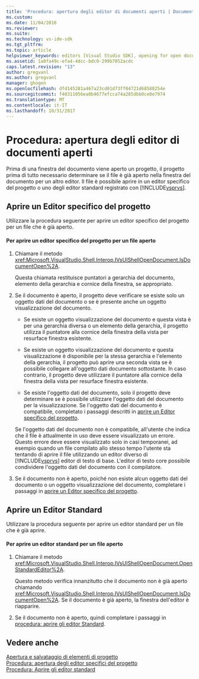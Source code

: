 ```yaml
---
title: 'Procedura: apertura degli editor di documenti aperti | Documenti Microsoft'
ms.custom: 
ms.date: 11/04/2016
ms.reviewer: 
ms.suite: 
ms.technology: vs-ide-sdk
ms.tgt_pltfrm: 
ms.topic: article
helpviewer_keywords: editors [Visual Studio SDK], opening for open documents
ms.assetid: 1a0fa49c-efa4-4dcc-bdc0-299b7052acdc
caps.latest.revision: "13"
author: gregvanl
ms.author: gregvanl
manager: ghogen
ms.openlocfilehash: dfd145281a467a23cd01d73ff04721d68580254e
ms.sourcegitcommit: f40311056ea0b4677efcca74a285dbb0ce0e7974
ms.translationtype: MT
ms.contentlocale: it-IT
ms.lasthandoff: 10/31/2017
---
```

# <a name="how-to-open-editors-for-open-documents"></a>Procedura: apertura degli editor di documenti aperti
Prima di una finestra del documento viene aperto un progetto, il progetto prima di tutto necessario determinare se il file è già aperto nella finestra del documento per un altro editor. Il file è possibile aprire in un editor specifico del progetto o uno degli editor standard registrato con [!INCLUDE[vsprvs](../code-quality/includes/vsprvs_md.md)].  
  
## <a name="opening-a-project-specific-editor"></a>Aprire un Editor specifico del progetto  
 Utilizzare la procedura seguente per aprire un editor specifico del progetto per un file che è già aperto.  
  
#### <a name="to-open-a-project-specific-editor-for-an-open-file"></a>Per aprire un editor specifico del progetto per un file aperto  
  
1.  Chiamare il metodo <xref:Microsoft.VisualStudio.Shell.Interop.IVsUIShellOpenDocument.IsDocumentOpen%2A>.  
  
     Questa chiamata restituisce puntatori a gerarchia del documento, elemento della gerarchia e cornice della finestra, se appropriato.  
  
2.  Se il documento è aperto, il progetto deve verificare se esiste solo un oggetto dati del documento o se è presente anche un oggetto visualizzazione del documento.  
  
    -   Se esiste un oggetto visualizzazione del documento e questa vista è per una gerarchia diversa o un elemento della gerarchia, il progetto utilizza il puntatore alla cornice della finestra della vista per resurface finestra esistente.  
  
    -   Se esiste un oggetto visualizzazione del documento e questa visualizzazione è disponibile per la stessa gerarchia e l'elemento della gerarchia, il progetto può aprire una seconda vista se è possibile collegare all'oggetto dati documento sottostante. In caso contrario, il progetto deve utilizzare il puntatore alla cornice della finestra della vista per resurface finestra esistente.  
  
    -   Se esiste l'oggetto dati del documento, solo il progetto deve determinare se è possibile utilizzare l'oggetto dati del documento per la visualizzazione. Se l'oggetto dati del documento è compatibile, completato i passaggi descritti in [aprire un Editor specifico del progetto](../extensibility/how-to-open-project-specific-editors.md).  
  
     Se l'oggetto dati del documento non è compatibile, all'utente che indica che il file è attualmente in uso deve essere visualizzato un errore. Questo errore deve essere visualizzato solo in casi temporanei, ad esempio quando un file compilato allo stesso tempo l'utente sta tentando di aprire il file utilizzando un editor diverso di [!INCLUDE[vsprvs](../code-quality/includes/vsprvs_md.md)] editor di testo di base. L'editor di testo core possibile condividere l'oggetto dati del documento con il compilatore.  
  
3.  Se il documento non è aperto, poiché non esiste alcun oggetto dati del documento o un oggetto visualizzazione del documento, completare i passaggi in [aprire un Editor specifico del progetto](../extensibility/how-to-open-project-specific-editors.md).  
  
## <a name="opening-a-standard-editor"></a>Aprire un Editor Standard  
 Utilizzare la procedura seguente per aprire un editor standard per un file che è già aprire.  
  
#### <a name="to-open-a-standard-editor-for-an-open-file"></a>Per aprire un editor standard per un file aperto  
  
1.  Chiamare il metodo <xref:Microsoft.VisualStudio.Shell.Interop.IVsUIShellOpenDocument.OpenStandardEditor%2A>.  
  
     Questo metodo verifica innanzitutto che il documento non è già aperto chiamando <xref:Microsoft.VisualStudio.Shell.Interop.IVsUIShellOpenDocument.IsDocumentOpen%2A>. Se il documento è già aperto, la finestra dell'editor è riapparire.  
  
2.  Se il documento non è aperto, quindi completare i passaggi in [procedura: aprire gli editor Standard](../extensibility/how-to-open-standard-editors.md).  
  
## <a name="see-also"></a>Vedere anche  
 [Apertura e salvataggio di elementi di progetto](../extensibility/internals/opening-and-saving-project-items.md)   
 [Procedura: apertura degli editor specifici del progetto](../extensibility/how-to-open-project-specific-editors.md)   
 [Procedura: Aprire gli editor standard](../extensibility/how-to-open-standard-editors.md)